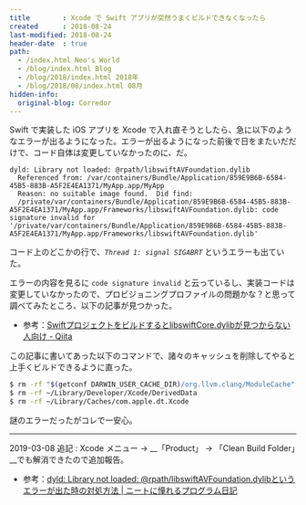 ```yaml
---
title        : Xcode で Swift アプリが突然うまくビルドできなくなったら
created      : 2018-08-24
last-modified: 2018-08-24
header-date  : true
path:
  - /index.html Neo's World
  - /blog/index.html Blog
  - /blog/2018/index.html 2018年
  - /blog/2018/08/index.html 08月
hidden-info:
  original-blog: Corredor
---
```


Swift で実装した iOS アプリを Xcode で入れ直そうとしたら、急に以下のようなエラーが出るようになった。エラーが出るようになった前後で日をまたいだだけで、コード自体は変更していなかったのに、だ。

```
dyld: Library not loaded: @rpath/libswiftAVFoundation.dylib
  Referenced from: /var/containers/Bundle/Application/859E9B6B-6584-45B5-883B-A5F2E4EA1371/MyApp.app/MyApp
  Reason: no suitable image found.  Did find:
  /private/var/containers/Bundle/Application/859E9B6B-6584-45B5-883B-A5F2E4EA1371/MyApp.app/Frameworks/libswiftAVFoundation.dylib: code signature invalid for '/private/var/containers/Bundle/Application/859E9B6B-6584-45B5-883B-A5F2E4EA1371/MyApp.app/Frameworks/libswiftAVFoundation.dylib'
```

コード上のどこかの行で、_`Thread 1: signal SIGABRT`_ というエラーも出ていた。

エラーの内容を見るに `code signature invalid` と云っているし、実装コードは変更していなかったので、プロビジョニングプロファイルの問題かな？と思って調べてみたところ、以下の記事が見つかった。

- 参考：[SwiftプロジェクトをビルドするとlibswiftCore.dylibが見つからない人向け - Qiita](https://qiita.com/yusuke_tashiro/items/0a7c75b24f0a5826069f)

この記事に書いてあった以下のコマンドで、諸々のキャッシュを削除してやると上手くビルドできるように直った。

```bash
$ rm -rf "$(getconf DARWIN_USER_CACHE_DIR)/org.llvm.clang/ModuleCache"
$ rm -rf ~/Library/Developer/Xcode/DerivedData
$ rm -rf ~/Library/Caches/com.apple.dt.Xcode
```

謎のエラーだったがコレで一安心。

---

2019-03-08 追記 : Xcode メニュー → __「Product」 → 「Clean Build Folder」__でも解消できたので追加報告。

- 参考：[dyld: Library not loaded: @rpath/libswiftAVFoundation.dylibというエラーが出た時の対処方法 | ニートに憧れるプログラム日記](http://program-life.com/595)
